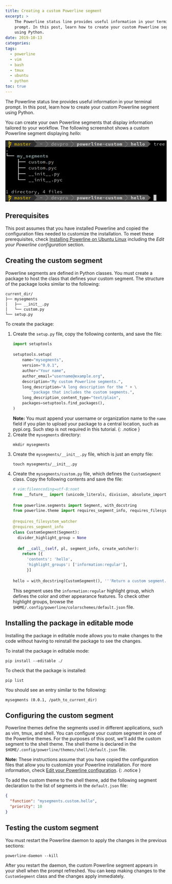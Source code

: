 ```yaml
---
title: Creating a custom Powerline segment
excerpt: >
    The Powerline status line provides useful information in your terminal
    prompt. In this post, learn how to create your custom Powerline segment
    using Python.
date: 2019-10-13
categories:
tags:
  - powerline
  - vim
  - bash
  - tmux
  - ubuntu
  - python
toc: true
---
```


The Powerline status line provides useful information in your terminal prompt.
In this post, learn how to create your custom Powerline segment using Python.

You can create your own Powerline segments that display information tailored to
your workflow. The following screenshot shows a custom Powerline segment
displaying _hello_:

![Custom Powerline segment][screenshot]


## Prerequisites

This post assumes that you have installed Powerline and copied the configuration
files needed to customize the installation.  To meet these prerequisites, check
[Installing Powerline on Ubuntu Linux][0] including the _Edit your Powerline
configuration_ section.


## Creating the custom segment

Powerline segments are defined in Python classes. You must create a package to
host the class that defines your custom segment. The structure of the package
looks similar to the following:

```
current_dir/
├── mysegments
│   ├── __init__.py
│   └── custom.py
└── setup.py
```

To create the package:

1. Create the `setup.py` file, copy the following contents, and save the file:
   ```python
   import setuptools

   setuptools.setup(
       name="mysegments",
       version="0.0.1",
       author="Your name",
       author_email="username@example.org",
       description="My custom Powerline segments.",
       long_description="A long description for the " + \
           "package that includes the custom segments.",
       long_description_content_type="text/plain",
       packages=setuptools.find_packages(),
   )
   ```
   **Note:** You must append your username or organization name to the `name`
   field if you plan to upload your package to a central location, such as
   pypi.org. Such step is not required in this tutorial.
   {: .notice }
1. Create the `mysegments` directory:
   ```shell
   mkdir mysegments
   ```
1. Create the `mysegments/__init__.py` file, which is just an empty file:
   ```shell
   touch mysegments/__init__.py
   ```
1. Create the `mysegments/custom.py` file, which defines the `CustomSegment`
   class. Copy the following contents and save the file:
   ```python
   # vim:fileencoding=utf-8:noet
   from __future__ import (unicode_literals, division, absolute_import, print_function)

   from powerline.segments import Segment, with_docstring
   from powerline.theme import requires_segment_info, requires_filesystem_watcher

   @requires_filesystem_watcher
   @requires_segment_info
   class CustomSegment(Segment):
     divider_highlight_group = None

     def __call__(self, pl, segment_info, create_watcher):
       return [{
         'contents': 'hello',
         'highlight_groups': ['information:regular'],
         }]

   hello = with_docstring(CustomSegment(), '''Return a custom segment.''')
   ```
   This segment uses the `information:regular` highlight group, which defines
   the color and other appearance features. To check other highlight groups,
   browse the `$HOME/.config/powerline/colorschemes/default.json` file.


## Installing the package in editable mode

Installing the package in editable mode allows you to make changes to the code
without having to reinstall the package to see the changes.

To install the package in editable mode:

```shell
pip install --editable ./
```

To check that the package is installed:
```shell
pip list
```

You should see an entry similar to the following:
```
mysegments (0.0.1, /path_to_current_dir)
```


## Configuring the custom segment

Powerline themes define the segments used in different applications, such as
vim, tmux, and shell. You can configure your custom segment in one of the
Powerline themes. For the purposes of this post, we'll add the custom segment to
the shell theme. The shell theme is declared in the
`$HOME/.config/powerline/themes/shell/default.json` file.

**Note:** These instructions assume that you have copied the configuration files
that allow you to customize your Powerline installation. For more information,
check [Edit your Powerline configuration][1].
{: .notice }

To add the custom theme to the shell theme, add the following segment
declaration to the list of segments in the `default.json` file:

```json
{
  "function": "mysegments.custom.hello",
  "priority": 10
}
```


## Testing the custom segment

You must restart the Powerline daemon to apply the changes in the previous
sections:

```shell
powerline-daemon --kill
```

After you restart the daemon, the custom Powerline segment appears in your shell
when the prompt refreshed. You can keep making changes to the `CustomSegment`
class and the changes apply immediately.


[screenshot]: /assets/images/custom-powerline-screenshot.png
[0]: /install-powerline-ubuntu/
[1]: /install-powerline-ubuntu/#optional-edit-your-powerline-configuration
